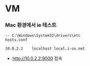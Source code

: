 # VM

### Mac 환경에서 ie 테스트
```
-- C:\Windows\System32\drivers\etc
hosts.conf

10.0.2.2    localhost local.i-on.net
```
- http://10.0.2.2:9000 접속